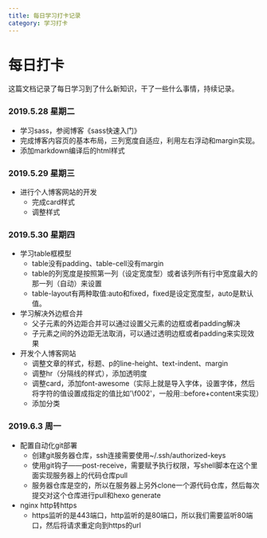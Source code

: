 ```yaml
---
title: 每日学习打卡记录
category: 学习打卡
---
```

# 每日打卡

这篇文档记录了每日学习到了什么新知识，干了一些什么事情，持续记录。

### 2019.5.28 星期二

* 学习sass，参阅博客《sass快速入门》
* 完成博客内容页的基本布局，三列宽度自适应，利用左右浮动和margin实现。
* 添加markdown编译后的html样式

### 2019.5.29 星期三

- 进行个人博客网站的开发
  * 完成card样式
  * 调整样式



### 2019.5.30 星期四

* 学习table框模型
  * table没有padding、table-cell没有margin
  * table的列宽度是按照第一列（设定宽度型）或者该列所有行中宽度最大的那一列（自动）来设置
  * table-layout有两种取值:auto和fixed，fixed是设定宽度型，auto是默认值。
* 学习解决外边框合并
  * 父子元素的外边距合并可以通过设置父元素的边框或者padding解决
  * 子元素之间的外边距无法取消，可以通过透明边框或者padding来实现效果
* 开发个人博客网站
  * 调整文章的样式，标题、p的line-height、text-indent、margin
  * 调整hr（分隔线的样式），添加透明度
  * 调整card，添加font-awesome（实际上就是导入字体，设置字体，然后将字符的值设置成指定的值比如'\f002'，一般用::before+content来实现）
  * 添加分类

### 2019.6.3 周一
* 配置自动化git部署
  * 创建git服务器仓库，ssh连接需要使用~/.ssh/authorized-keys
  * 使用git钩子——post-receive，需要赋予执行权限，写shell脚本在这个里面实现服务器上的代码仓库pull
  * 服务器仓库是空的，所以在服务器上另外clone一个源代码仓库，然后每次提交对这个仓库进行pull和hexo generate
* nginx http转https
  * https监听的是443端口，http监听的是80端口，所以我们需要监听80端口，然后将请求重定向到https的url
